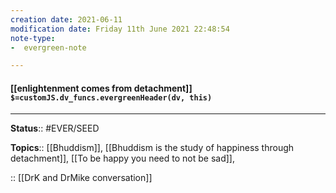 ```yaml
---
creation date: 2021-06-11
modification date: Friday 11th June 2021 22:48:54
note-type: 
-  evergreen-note

---
```


#### [[enlightenment comes from detachment]] `$=customJS.dv_funcs.evergreenHeader(dv, this)`



---

**Status**:: #EVER/SEED 

**Topics**::  [[Bhuddism]], [[Bhuddism is the study of happiness through detachment]], [[To be happy you need to not be sad]], 
	
:: [[DrK and DrMike conversation]]